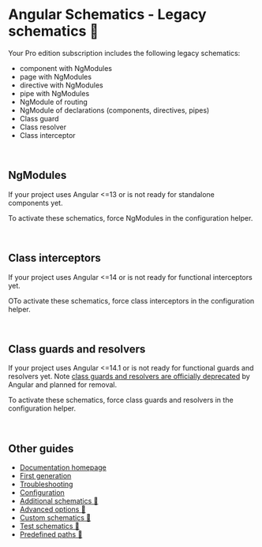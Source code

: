 # Angular Schematics - Legacy schematics 💎

Your Pro edition subscription includes the following legacy schematics:
- component with NgModules
- page with NgModules
- directive with NgModules
- pipe with NgModules
- NgModule of routing
- NgModule of declarations (components, directives, pipes)
- Class guard
- Class resolver
- Class interceptor

<br>

## NgModules

If your project uses Angular <=13 or is not ready for standalone components yet.

To activate these schematics, force NgModules in the configuration helper.

<br>

## Class interceptors

If your project uses Angular <=14 or is not ready for functional interceptors yet.

OTo activate these schematics, force class interceptors in the configuration helper.

<br>

## Class guards and resolvers

If your project uses Angular <=14.1 or is not ready for functional guards and resolvers yet. Note [class guards and resolvers are officially deprecated](https://angular.io/guide/deprecations#router-class-and-injection-token-guards) by Angular and planned for removal.

To activate these schematics, force class guards and resolvers in the configuration helper.

<br>

## Other guides

- [Documentation homepage](./documentation.md)
- [First generation](./firstGeneration.md)
- [Troubleshooting](./troubleshooting.md)
- [Configuration](./configuration.md)
- [Additional schematics 💎](./advancedSchematics.md)
- [Advanced options 💎](./advancedOptions.md)
- [Custom schematics 💎](./customSchematics.md)
- [Test schematics 💎](./testing.md)
- [Predefined paths 💎](./predefinedPaths.md)

<br>
